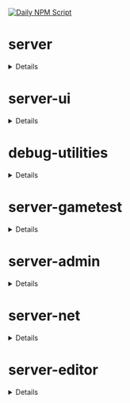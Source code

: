 [![Daily NPM Script](https://github.com/WavePlayz/minecraft-npms-auto/actions/workflows/fetch.yml/badge.svg)](https://github.com/WavePlayz/minecraft-npms-auto/actions/workflows/fetch.yml)
# server
<details>

stable
```
2.0.0
```

beta
```
2.1.0-beta.1.21.93-stable
```

preview
```
2.1.0-rc.1.21.100-preview.23
```

preview beta
```
2.2.0-beta.1.21.100-preview.23
```
</details>

# server-ui
<details>

stable
```
2.0.0
```

beta
```
2.1.0-beta.1.21.93-stable
```

preview
```
2.0.0-rc.1.21.100-preview.20
```

preview beta
```
2.1.0-beta.1.21.100-preview.23
```
</details>

# debug-utilities
<details>

stable
```
null
```

beta
```
1.0.0-beta.1.21.93-stable
```

preview
```
null
```

preview beta
```
1.0.0-beta.1.21.100-preview.23
```
</details>

# server-gametest
<details>

stable
```
0.1.0
```

beta
```
1.0.0-beta.1.21.93-stable
```

preview
```
0.1.0-rc.1.21.40-preview.20
```

preview beta
```
1.0.0-beta.1.21.100-preview.23
```
</details>

# server-admin
<details>

stable
```
1.0.0-beta.release.1.19.50
```

beta
```
1.0.0-beta.1.21.93-stable
```

preview
```
null
```

preview beta
```
1.0.0-beta.1.21.100-preview.23
```
</details>

# server-net
<details>

stable
```
1.0.0-beta.release.1.19.50
```

beta
```
1.0.0-beta.1.21.93-stable
```

preview
```
null
```

preview beta
```
1.0.0-beta.1.21.100-preview.23
```
</details>

# server-editor
<details>

stable
```
null
```

beta
```
0.1.0-beta.1.21.93-stable
```

preview
```
null
```

preview beta
```
0.1.0-beta.1.21.100-preview.23
```
</details>

